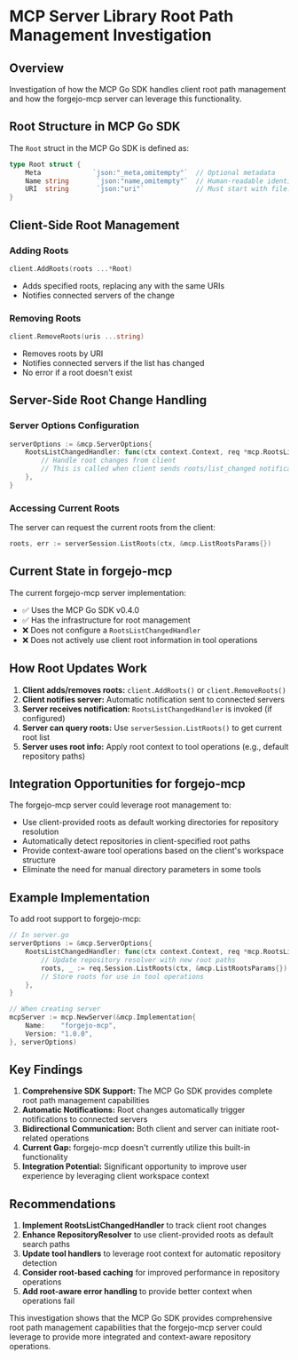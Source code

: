 # MCP Server Library Root Path Management Investigation

## Overview

Investigation of how the MCP Go SDK handles client root path management and how the forgejo-mcp server can leverage this functionality.

## Root Structure in MCP Go SDK

The `Root` struct in the MCP Go SDK is defined as:
```go
type Root struct {
    Meta             `json:"_meta,omitempty"`  // Optional metadata
    Name string       `json:"name,omitempty"`  // Human-readable identifier
    URI  string       `json:"uri"`             // Must start with file:// for now
}
```

## Client-Side Root Management

### Adding Roots
```go
client.AddRoots(roots ...*Root)
```
- Adds specified roots, replacing any with the same URIs
- Notifies connected servers of the change

### Removing Roots
```go
client.RemoveRoots(uris ...string)
```
- Removes roots by URI
- Notifies connected servers if the list has changed
- No error if a root doesn't exist

## Server-Side Root Change Handling

### Server Options Configuration
```go
serverOptions := &mcp.ServerOptions{
    RootsListChangedHandler: func(ctx context.Context, req *mcp.RootsListChangedRequest) {
        // Handle root changes from client
        // This is called when client sends roots/list_changed notification
    },
}
```

### Accessing Current Roots
The server can request the current roots from the client:
```go
roots, err := serverSession.ListRoots(ctx, &mcp.ListRootsParams{})
```

## Current State in forgejo-mcp

The current forgejo-mcp server implementation:
- ✅ Uses the MCP Go SDK v0.4.0
- ✅ Has the infrastructure for root management
- ❌ Does not configure a `RootsListChangedHandler`
- ❌ Does not actively use client root information in tool operations

## How Root Updates Work

1. **Client adds/removes roots:** `client.AddRoots()` or `client.RemoveRoots()`
2. **Client notifies server:** Automatic notification sent to connected servers
3. **Server receives notification:** `RootsListChangedHandler` is invoked (if configured)
4. **Server can query roots:** Use `serverSession.ListRoots()` to get current root list
5. **Server uses root info:** Apply root context to tool operations (e.g., default repository paths)

## Integration Opportunities for forgejo-mcp

The forgejo-mcp server could leverage root management to:
- Use client-provided roots as default working directories for repository resolution
- Automatically detect repositories in client-specified root paths
- Provide context-aware tool operations based on the client's workspace structure
- Eliminate the need for manual directory parameters in some tools

## Example Implementation

To add root support to forgejo-mcp:
```go
// In server.go
serverOptions := &mcp.ServerOptions{
    RootsListChangedHandler: func(ctx context.Context, req *mcp.RootsListChangedRequest) {
        // Update repository resolver with new root paths
        roots, _ := req.Session.ListRoots(ctx, &mcp.ListRootsParams{})
        // Store roots for use in tool operations
    },
}

// When creating server
mcpServer := mcp.NewServer(&mcp.Implementation{
    Name:    "forgejo-mcp", 
    Version: "1.0.0",
}, serverOptions)
```

## Key Findings

1. **Comprehensive SDK Support:** The MCP Go SDK provides complete root path management capabilities
2. **Automatic Notifications:** Root changes automatically trigger notifications to connected servers
3. **Bidirectional Communication:** Both client and server can initiate root-related operations
4. **Current Gap:** forgejo-mcp doesn't currently utilize this built-in functionality
5. **Integration Potential:** Significant opportunity to improve user experience by leveraging client workspace context

## Recommendations

1. **Implement RootsListChangedHandler** to track client root changes
2. **Enhance RepositoryResolver** to use client-provided roots as default search paths
3. **Update tool handlers** to leverage root context for automatic repository detection
4. **Consider root-based caching** for improved performance in repository operations
5. **Add root-aware error handling** to provide better context when operations fail

This investigation shows that the MCP Go SDK provides comprehensive root path management capabilities that the forgejo-mcp server could leverage to provide more integrated and context-aware repository operations.